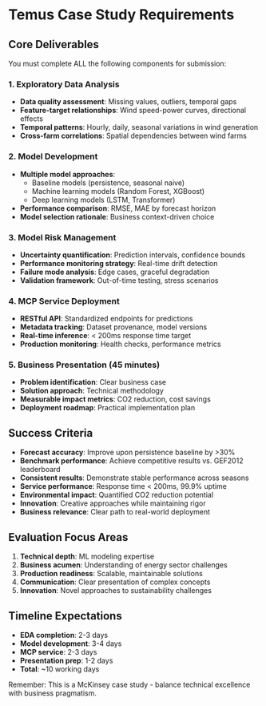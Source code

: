 # Temus Case Study Requirements

## Core Deliverables
You must complete ALL the following components for submission:

### 1. Exploratory Data Analysis
- **Data quality assessment**: Missing values, outliers, temporal gaps
- **Feature-target relationships**: Wind speed-power curves, directional effects
- **Temporal patterns**: Hourly, daily, seasonal variations in wind generation
- **Cross-farm correlations**: Spatial dependencies between wind farms

### 2. Model Development
- **Multiple model approaches**: 
  - Baseline models (persistence, seasonal naive)
  - Machine learning models (Random Forest, XGBoost)
  - Deep learning models (LSTM, Transformer)
- **Performance comparison**: RMSE, MAE by forecast horizon
- **Model selection rationale**: Business context-driven choice

### 3. Model Risk Management
- **Uncertainty quantification**: Prediction intervals, confidence bounds
- **Performance monitoring strategy**: Real-time drift detection
- **Failure mode analysis**: Edge cases, graceful degradation
- **Validation framework**: Out-of-time testing, stress scenarios

### 4. MCP Service Deployment
- **RESTful API**: Standardized endpoints for predictions
- **Metadata tracking**: Dataset provenance, model versions
- **Real-time inference**: < 200ms response time target
- **Production monitoring**: Health checks, performance metrics

### 5. Business Presentation (45 minutes)
- **Problem identification**: Clear business case
- **Solution approach**: Technical methodology
- **Measurable impact metrics**: CO2 reduction, cost savings
- **Deployment roadmap**: Practical implementation plan

## Success Criteria
- **Forecast accuracy**: Improve upon persistence baseline by >30%
- **Benchmark performance**: Achieve competitive results vs. GEF2012 leaderboard
- **Consistent results**: Demonstrate stable performance across seasons
- **Service performance**: Response time < 200ms, 99.9% uptime
- **Environmental impact**: Quantified CO2 reduction potential
- **Innovation**: Creative approaches while maintaining rigor
- **Business relevance**: Clear path to real-world deployment

## Evaluation Focus Areas
1. **Technical depth**: ML modeling expertise
2. **Business acumen**: Understanding of energy sector challenges
3. **Production readiness**: Scalable, maintainable solutions
4. **Communication**: Clear presentation of complex concepts
5. **Innovation**: Novel approaches to sustainability challenges

## Timeline Expectations
- **EDA completion**: 2-3 days
- **Model development**: 3-4 days  
- **MCP service**: 2-3 days
- **Presentation prep**: 1-2 days
- **Total**: ~10 working days

Remember: This is a McKinsey case study - balance technical excellence with business pragmatism.
